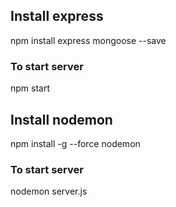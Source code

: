 ## Install express
npm install express mongoose --save

### To start server
npm start

## Install nodemon

npm install -g --force nodemon

### To start server 
nodemon server.js
